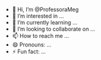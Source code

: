 - 👋 Hi, I’m @ProfessoraMeg
- 👀 I’m interested in ...
- 🌱 I’m currently learning ...
- 💞️ I’m looking to collaborate on ...
- 📫 How to reach me ...
- 😄 Pronouns: ...
- ⚡ Fun fact: ...

<!---
ProfessoraMeg/ProfessoraMeg is a ✨ special ✨ repository because its `README.md` (this file) appears on your GitHub profile.
You can click the Preview link to take a look at your changes.
--->
